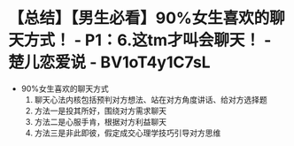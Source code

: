 # 【总结】【男生必看】90%女生喜欢的聊天方式！ - P1：6.这tm才叫会聊天！ - 楚儿恋爱说 - BV1oT4y1C7sL

-   90%女生喜欢的聊天方式
    1.  聊天心法内核包括预判对方想法、站在对方角度讲话、给对方选择题
    2.  方法一是投其所好，围绕对方需求聊天
    3.  方法二是心服手肯，根据对方利益聊天
    4.  方法三是非此即彼，假定成交心理学技巧引导对方思维
